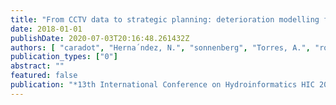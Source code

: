 ```yaml
---
title: "From CCTV data to strategic planning: deterioration modelling for large sewer networks in Germany and Colombia"
date: 2018-01-01
publishDate: 2020-07-03T20:16:48.261432Z
authors: [ "caradot", "Herna´ndez, N.", "sonnenberg", "Torres, A.", "rouault" ]
publication_types: ["0"]
abstract: ""
featured: false
publication: "*13th International Conference on Hydroinformatics HIC 2018*"
---
```


